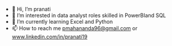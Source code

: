 - 👋 Hi, I’m pranati
- 👀 I’m interested in data analyst roles skilled in PowerBIand SQL
- 🌱 I’m currently learning Excel and Python
- 📫 How to reach me pmahananda96@gmail.com or www.linkedin.com/in/pranati19

<!---
pranatimn/pranatimn is a ✨ special ✨ repository because its `README.md` (this file) appears on your GitHub profile.
You can click the Preview link to take a look at your changes.
--->
